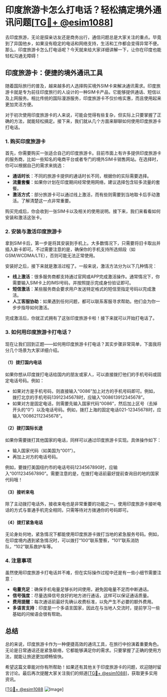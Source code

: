 # 印度旅游卡怎么打电话？轻松搞定境外通讯问题[[TG💪+ @esim1088](https://t.me/s/esim1088)]

去印度旅游，无论是探亲访友还是商务出行，通信问题总是大家关注的重点。毕竟到了异国他乡，如果没有稳定的电话和网络支持，生活和工作都会变得异常不便。那么，印度旅游卡怎么打电话呢？今天就来给大家详细讲解一下，让你在印度也能轻松沟通无障碍！

## 印度旅游卡：便捷的境外通讯工具

随着国际旅行的普及，越来越多的人选择购买境外SIM卡来解决通讯需求。印度旅游卡就是专为前往印度旅行的人设计的一种SIM卡产品，它能够提供通话、短信以及上网服务。相比传统的国际漫游服务，印度旅游卡不仅价格实惠，而且使用起来更加灵活方便。

对于初次使用印度旅游卡的人来说，可能会觉得有些复杂，但实际上只要掌握了正确的方法，就能轻松搞定。接下来，我们就从几个方面来聊聊如何使用印度旅游卡打电话。

### 1. 购买印度旅游卡

首先，你需要购买一张适合自己的印度旅游卡。目前市面上有许多提供印度旅游卡的服务商，比如一些知名的电商平台或者专门的境外SIM卡销售网站。在选择时，你可以根据自己的需求来挑选：

- **通话时长**：不同的旅游卡提供的通话时长不同，根据你的实际需要选择。
- **流量套餐**：如果你计划在印度期间经常使用网络，建议选择包含较多流量的套餐。
- **激活方式**：部分旅游卡可以通过线上激活，而有些则需要到当地取卡后手动激活。了解清楚这一点非常重要。

购买完成后，你会收到一张SIM卡以及相关的使用说明。接下来，我们来看看如何安装和激活这张卡。

### 2. 安装与激活印度旅游卡

拿到SIM卡后，第一步是将其安装到手机上。大多数情况下，只需要将旧卡取出并插入新卡即可。不过需要注意的是，确保你的手机支持所选频段（如GSM/WCDMA/LTE），否则可能无法正常使用。

安装好之后，接下来就是激活过程了。一般来说，激活方法分为以下几种情况：

- **线上激活**：很多服务商都支持通过官网或APP完成激活操作。通常情况下，你需要输入SIM卡上的IMSI号码，并按照提示完成身份验证即可。
- **短信激活**：某些服务商会要求用户发送特定格式的短信至指定号码以完成激活。
- **人工客服协助**：如果遇到任何问题，都可以联系客服寻求帮助。他们会为你一步步指导如何激活。

完成激活后，你就正式拥有了这张印度旅游卡啦！接下来就可以开始打电话了。

### 3. 如何用印度旅游卡打电话？

现在让我们回到正题——如何用印度旅游卡打电话？其实步骤非常简单，下面我将分几个场景为大家详细介绍。

#### （1）拨打国内电话

如果你想从印度拨打电话给国内的朋友或家人，可以直接拨打他们的手机号码或固定电话号码。例如：

- 如果对方是手机号码，则直接输入“0086”加上对方的手机号码即可。例如，拨打北京的手机号码13912345678时，应输入“008613912345678”。
- 如果对方是固定电话，则需要先输入国家代码“0086”，然后加上区号（去掉开头的“0”）以及电话号码。例如，拨打上海的固定电话021-12345678时，应输入“00862112345678”。

#### （2）拨打国际长途

如果你需要拨打其他国家的电话，同样可以通过印度旅游卡实现。具体操作如下：

- 输入国家代码（如美国为“001”）。
- 再加上对方的电话号码。

例如，要拨打美国纽约市的电话号码1234567890时，应输入“0011234567890”。需要注意的是，在拨打电话前最好提前查询目的地的国家代码哦！

#### （3）接听来电

除了主动拨打电话外，接收来电也是非常重要的功能之一。使用印度旅游卡接听电话的方式与普通手机完全相同，只需等待对方拨通你的号码即可。

#### （4）拨打紧急电话

无论身处何地，紧急情况下都能使用印度旅游卡拨打当地的紧急服务号码。例如，在印度境内遇到紧急情况时，可以拨打“100”联系警察，“101”联系消防队，“102”联系救护车等。

### 4. 注意事项

虽然使用印度旅游卡打电话并不难，但在实际操作过程中还是有一些小细节需要注意：

- **电量充足**：确保手机电量足够长时间使用，避免因电量不足而中断通话。
- **信号强度**：尽量选择信号良好的地方进行通话，这样可以保证通话质量。
- **费用提醒**：每次通话前最好先确认收费标准，以免产生不必要的额外费用。
- **多语言支持**：印度是一个多语言国家，因此在与当地人交流时，提前学习一些基础的问候语会很有帮助。

## 总结

总的来说，印度旅游卡作为一种便捷高效的通讯工具，在旅行中扮演着重要角色。无论是日常通话还是紧急联络，它都能够满足你的需求。只要掌握了正确的使用方法，就能让旅途更加顺畅愉快。

希望这篇文章能对你有所帮助！如果还有其他关于印度旅游卡的问题，欢迎随时留言讨论。最后再次提醒大家关注我们的频道[[TG💪+ @esim1088](https://t.me/s/esim1088)]，获取更多实用资讯。

[[TG💪+ @esim1088](https://t.me/s/esim1088) ![Image](https://i.postimg.cc/4NQfJmqS/Snipaste-2025-05-13-00-14-12.png)]